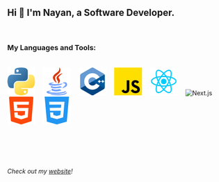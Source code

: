 ## Hi 👋 I'm Nayan, a Software Developer.
<br/>

### My Languages and Tools:<br/><br/>

<span style="display: inline-block;">
    <img src="icons/python.png" alt="Python" />&emsp;
    <img src="icons/java.png" alt="Java" />&emsp;
    <img src="icons/cpp.png" alt="C++" />&emsp;
    <img src="icons/javascript.png" alt="JavaScript" />&emsp;
    <img src="icons/react.png" alt="React" />&emsp;
    <img src="icons/nextjs-icon.png" alt="Next.js" />&emsp;
    <img src="icons/html-5.png" alt="HTML5" />&emsp;
    <img src="icons/css-3.png" alt="CSS3" />&emsp;
</span>

<br/><br/><br/><br/>

*Check out my [website](https://nayanpai.net)!*
